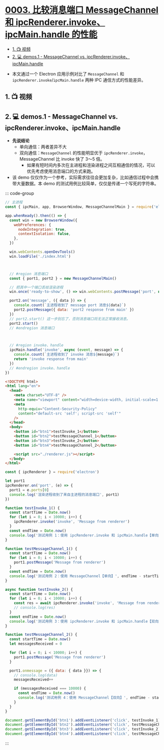 # [0003. 比较消息端口 MessageChannel 和 ipcRenderer.invoke、ipcMain.handle 的性能](https://github.com/tnotesjs/TNotes.electron/tree/main/notes/0003.%20%E6%AF%94%E8%BE%83%E6%B6%88%E6%81%AF%E7%AB%AF%E5%8F%A3%20MessageChannel%20%E5%92%8C%20ipcRenderer.invoke%E3%80%81ipcMain.handle%20%E7%9A%84%E6%80%A7%E8%83%BD)

<!-- region:toc -->

- [1. 📺 视频](#1--视频)
- [2. 💻 demos.1 - MessageChannel vs. ipcRenderer.invoke、ipcMain.handle](#2--demos1---messagechannel-vs-ipcrendererinvokeipcmainhandle)

<!-- endregion:toc -->
- 本文通过一个 Electron 应用示例对比了 `MessageChannel` 和 `ipcRenderer.invoke`/`ipcMain.handle` 两种 IPC 通信方式的性能差异。

## 1. 📺 视频

<BilibiliOutsidePlayer id="BV1CBFyeREWg" />

## 2. 💻 demos.1 - MessageChannel vs. ipcRenderer.invoke、ipcMain.handle

- **先说结论**
  - 单向通信：两者差异不大
  - 双向通信：`MessageChannel` 的性能明显优于 `ipcRenderer.invoke`，MessageChannel 比 invoke 快了 3～5 倍。
    - 如果有短时间内多次在主进程和渲染进程之间互相通信的情况，可以优先考虑使用消息端口的方式来跑。
- 该 demo 仅仅作为一个参考，实际需求往往会更加复杂，比如通信过程中会携带大量数据。本 demo 的测试用例比较简单，仅仅是传递一个写死的字符串。

::: code-group

```js [index.js]
// 主进程
const { ipcMain, app, BrowserWindow, MessageChannelMain } = require('electron')

app.whenReady().then(() => {
  const win = new BrowserWindow({
    webPreferences: {
      nodeIntegration: true,
      contextIsolation: false,
    },
  })

  win.webContents.openDevTools()
  win.loadFile('./index.html')



  // #region 消息端口
  const { port1, port2 } = new MessageChannelMain()

  // 把其中一个端口丢给渲染进程
  win.once('ready-to-show', () => win.webContents.postMessage('port', null, [port1]))

  port2.on('message', ({ data }) => {
    console.count(`主进程收到了 message port 消息${data}`)
    port2.postMessage({ data: 'port2 response from main' })
  })
  // port2.start() 这一步别忘了，否则消息端口将无法正常接收消息。
  port2.start()
  // #endregion 消息端口



  // #region invoke、handle
  ipcMain.handle('invoke', async (event, message) => {
    console.count(`主进程收到了 invoke 消息${message}`)
    return 'invoke response from main'
  })
  // #endregion invoke、handle
})
```



```html [index.html]
<!DOCTYPE html>
<html lang="en">
  <head>
    <meta charset="UTF-8" />
    <meta name="viewport" content="width=device-width, initial-scale=1.0" />
    <meta
      http-equiv="Content-Security-Policy"
      content="default-src 'self'; script-src 'self'"
    />
  </head>
  <body>
    <button id="btn1">testInvoke_1</button>
    <button id="btn2">testMessageChannel_1</button>
    <button id="btn3">testInvoke_2</button>
    <button id="btn4">testMessageChannel_2</button>

    <script src="./renderer.js"></script>
  </body>
</html>
```


```js [renderer.js]
const { ipcRenderer } = require('electron')

let port1
ipcRenderer.on('port', (e) => {
  port1 = e.ports[0]
  console.log('渲染进程收到了来自主进程的消息端口', port1)
})

function testInvoke_1() {
  const startTime = Date.now()
  for (let i = 0; i < 10000; i++) {
    ipcRenderer.invoke('invoke', 'Message from renderer')
  }
  const endTime = Date.now()
  console.log('测试用例 1：使用 ipcRenderer.invoke 和 ipcMain.handle【单向】', endTime - startTime)
}

function testMessageChannel_1() {
  const startTime = Date.now()
  for (let i = 0; i < 10000; i++) {
    port1.postMessage('Message from renderer')
  }
  const endTime = Date.now()
  console.log('测试用例 2：使用 MessageChannel【单向】', endTime - startTime)
}

async function testInvoke_2() {
  const startTime = Date.now()
  for (let i = 0; i < 10000; i++) {
    const res = await ipcRenderer.invoke('invoke', 'Message from renderer')
    // console.log(res)
  }
  const endTime = Date.now()
  console.log('测试用例 3：使用 ipcRenderer.invoke 和 ipcMain.handle【双向】', endTime - startTime)
}

function testMessageChannel_2() {
  const startTime = Date.now()
  let messagesReceived = 0

  for (let i = 0; i < 10000; i++) {
    port1.postMessage('Message from renderer')
  }

  port1.onmessage = ({ data: { data }}) => {
    // console.log(data)
    messagesReceived++

    if (messagesReceived === 10000) {
      const endTime = Date.now()
      console.log('测试用例 4：使用 MessageChannel【双向】', endTime - startTime)
    }
  }
}

document.getElementById('btn1').addEventListener('click', testInvoke_1)
document.getElementById('btn2').addEventListener('click', testMessageChannel_1)
document.getElementById('btn3').addEventListener('click', testInvoke_2)
document.getElementById('btn4').addEventListener('click', testMessageChannel_2)
```

:::
